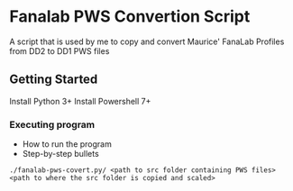 # Fanalab PWS Convertion Script

A script that is used by me to copy and convert Maurice' FanaLab Profiles from DD2 to DD1 PWS files

## Getting Started

Install Python 3+
Install Powershell 7+

### Executing program

* How to run the program
* Step-by-step bullets
```
./fanalab-pws-covert.py/ <path to src folder containing PWS files> <path to where the src folder is copied and scaled>
```
